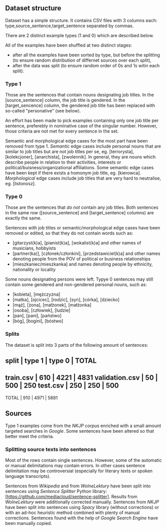 ## Dataset structure

Dataset has a simple structure. It contains CSV files with 3 columns each:
    type,source_sentence,target_sentence
separated by commas.

There are 2 distinct example types (1 and 0) which are described below.

All of the examples have been shuffled at two distinct stages:
* after all the examples have been sorted by type, but before the splitting (to ensure random distribution of differnet sources over each split),
* after the data was split (to ensure random order of 0s and 1s witin each split).

### Type 1

Those are the sentences that contain nouns designating job titles. In the [source_sentence] column, the job title is gendered. In the [target_sencence] column, the gendered job title has been replaced with so-called "personative" (see below).

An effort has been made to pick examples containing only one job title per sentence, preferebly in nominative case of the singular number. However, those criteria are not met for every sentence in the set.

Semantic and morphological edge cases for the most part have been removed from type 1.
_Semantic_ edge cases include personal nouns that are similar to job titles but are not job titles per se, eg. [terrorysta], [kolekcjoner], [anarchista], [zwolennik]. In general, they are nouns which describe people in relation to their activities, interests or political/buisness/organizational affiliations. Some semantic edge cases have been kept if there exists a homonym job title, eg. [kierowca].
_Morphological_ edge cases include job titles that are very hard to neutralise, eg. [listonosz].

### Type 0

Those are the sentences that *do not* contain any job titles. Both sentences in the same row ([source_sentence] and [target_sentence] columns) are exactly the same.

Sentences with job titles or semantic/morphological edge cases have been removed or edited, so that they do not contain words such as:
* [gitarzyst(k)a], [pianist(k)a], [wokalist(k)a] and other names of musicians, hobbyists
* [partner(ka)], [członek/członkini], [przedstawiciel(k)a] and other names denoting people from the POV of political or business relationships
* [mieszkaniec/mieszkanka] and names denoting people by ethnicity, nationality or locality

Some nouns designating persons were left. Typye 0 sentences may still contain some gendered and non-gendered personal nouns, such as:
* [kobieta], [mężczyzna]
* [matka], [ojcicec], [rodzic], [syn], [córka], [dziecko]
* [mąż], [żona], [małżonek], [małżonka]
* [osoba], [człowiek], [ludzie]
* [pan], [pani], [państwo]
* [bóg], [bogini], [bóstwo]

### Splits

The dataset is split into 3 parts of the following amount of sentences:

split           |  type 1 |  type 0 |  TOTAL  
---------------------------------------------
train.csv       |     610 |    4221 |   4831
validation.csv  |      50 |     500 |    250
test.csv        |     250 |     250 |    500
---------------------------------------------
TOTAL           |     910 |    4971 |   5881

## Sources

Type 1 examples come from the _NKJP corpus_ enriched with a small amount targeted searches in _Google_. Some sentences have been altered so that better meet the criteria.

### Splitting source texts into sentences

Most of the rows contain single sentences. However, some of the automatic or manual delimitations may contain errors. In other cases sentence delimitation may be controversial (especially for literary texts or spoken language transcripts).

Sentences from _Wikipedia_ and from _WolneLektury_ have been split into sentences using _Sentence Splitter_ Python library: [https://github.com/mediacloud/sentence-splitter]. Results from _WolneLektury_ were additionally corrected manually.
Sentences from _NKJP_ have been split into sentences using _Spacy_ library (without corrections) or with an ad-hoc heuristic method combined with plenty of manual corrections.
Sentences found with the help of _Google Search Engine_ have been manually copied.